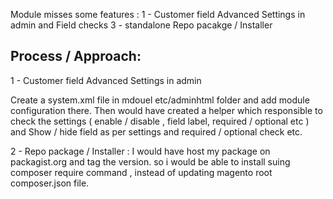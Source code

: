 Module misses some features :
1 - Customer field Advanced Settings in admin and Field checks
3 - standalone Repo pacakge / Installer

Process / Approach:
---------------------------------------------
1 - Customer field Advanced Settings in admin

Create a system.xml file in mdouel etc/adminhtml folder and add module configuration there.
Then would have created a helper which responsible to check the settings ( enable / disable , field label, required / optional etc ) and
Show / hide field as per settings and required / optional check etc.


2 - Repo package / Installer :
I would have host my package on packagist.org and tag the version. so i would be able to install suing composer require command , instead of updating magento root composer.json file.
